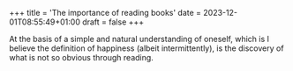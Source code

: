 +++
title = 'The importance of reading books'
date = 2023-12-01T08:55:49+01:00
draft = false
+++

At the basis of a simple and natural understanding of oneself, which is I believe the definition of happiness (albeit intermittently), is the discovery of what is not so obvious through reading.